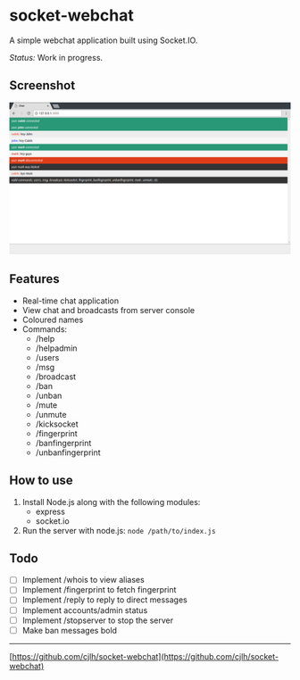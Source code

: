 # socket-webchat

A simple webchat application built using Socket.IO.

*Status:* Work in progress.

## Screenshot
![Screenshot](./screenshots/chat.png "Screenshot")

## Features
* Real-time chat application
* View chat and broadcasts from server console
* Coloured names
* Commands:
	* /help
	* /helpadmin
	* /users
	* /msg
	* /broadcast
	* /ban
	* /unban
	* /mute
	* /unmute
	* /kicksocket
	* /fingerprint
	* /banfingerprint
	* /unbanfingerprint

## How to use
1. Install Node.js along with the following modules:
	* express
	* socket.io
2. Run the server with node.js:
	`node /path/to/index.js`

## Todo
- [ ] Implement /whois to view aliases
- [ ] Implement /fingerprint to fetch fingerprint
- [ ] Implement /reply to reply to direct messages
- [ ] Implement accounts/admin status
- [ ] Implement /stopserver to stop the server
- [ ] Make ban messages bold

***

[https://github.com/cjlh/socket-webchat](https://github.com/cjlh/socket-webchat)